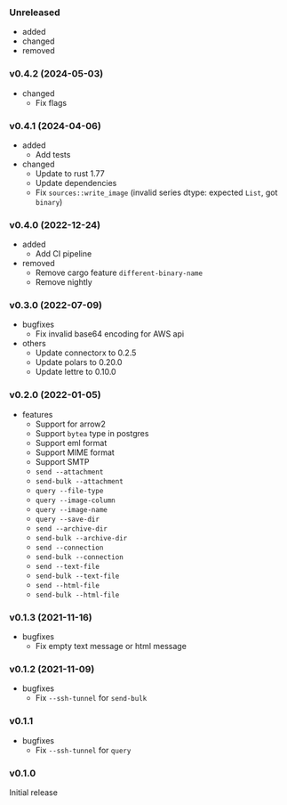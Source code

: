<!-- markdownlint-disable MD041 -->

### Unreleased

- added
- changed
- removed

### v0.4.2 (2024-05-03)

- changed
  - Fix flags

### v0.4.1 (2024-04-06)

- added
  - Add tests
- changed
  - Update to rust 1.77
  - Update dependencies
  - Fix `sources::write_image` (invalid series dtype: expected `List`, got `binary`)

### v0.4.0 (2022-12-24)

- added
  - Add CI pipeline
- removed
  - Remove cargo feature `different-binary-name`
  - Remove nightly

### v0.3.0 (2022-07-09)

- bugfixes
  - Fix invalid base64 encoding for AWS api
- others
  - Update connectorx to 0.2.5
  - Update polars to 0.20.0
  - Update lettre to 0.10.0

### v0.2.0 (2022-01-05)

- features
  - Support for arrow2
  - Support `bytea` type in postgres
  - Support eml format
  - Support MIME format
  - Support SMTP
  - `send --attachment`
  - `send-bulk --attachment`
  - `query --file-type`
  - `query --image-column`
  - `query --image-name`
  - `query --save-dir`
  - `send --archive-dir`
  - `send-bulk --archive-dir`
  - `send --connection`
  - `send-bulk --connection`
  - `send --text-file`
  - `send-bulk --text-file`
  - `send --html-file`
  - `send-bulk --html-file`

### v0.1.3 (2021-11-16)

- bugfixes
  - Fix empty text message or html message

### v0.1.2 (2021-11-09)

- bugfixes
  - Fix `--ssh-tunnel` for `send-bulk`

### v0.1.1

- bugfixes
  - Fix `--ssh-tunnel` for `query`

### v0.1.0

Initial release
